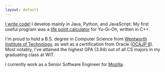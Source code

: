 ```yaml
---
layout: default
---
```

[I write code!](images/iwritecode.jpg) I develop mainly in Java, Python, and JavaScript. My first useful program was a [life point calculator](https://gist.github.com/jsudiaman/c9dca4019559819a415b3aabae44cca5) for Yu-Gi-Oh, written in C++.

I'm proud to hold a B.S. degree in Computer Science from [Wentworth Institute of Technology](http://wit.edu), as well as
a certification from Oracle ([OCAJP 8](http://www.youracclaim.com/badges/edb762b0-efac-4118-ab22-76e03d184b50)). Most
notably, I've attained the highest GPA (3.94) out of all CS majors in my graduating class at WIT.

I currently work as a Senior Software Engineer for [Mozilla](http://www.mozilla.org).
